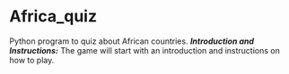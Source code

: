 # Africa_quiz
Python program to quiz about African countries.
***Introduction and Instructions:*** The game will start with an introduction and instructions on how to play.
